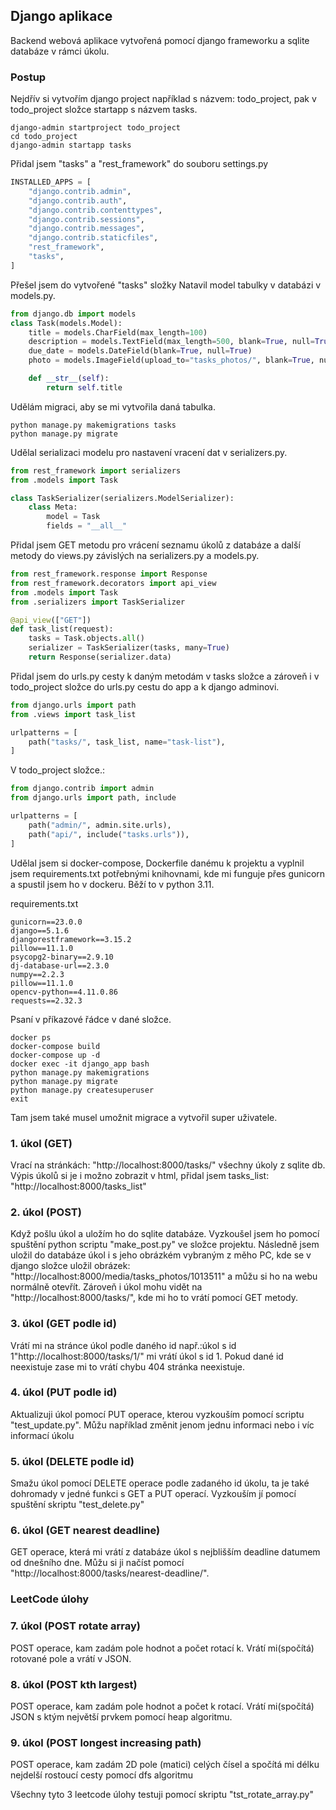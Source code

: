 ## Django aplikace

Backend webová aplikace vytvořená pomocí django frameworku a sqlite databáze v rámci úkolu.

### Postup

Nejdřív si vytvořím django project například s názvem: todo_project, pak v todo_project složce startapp s názvem tasks.
```shell
django-admin startproject todo_project
cd todo_project
django-admin startapp tasks
```
Přidal jsem "tasks" a "rest_framework" do souboru settings.py
```python
INSTALLED_APPS = [
    "django.contrib.admin",
    "django.contrib.auth",
    "django.contrib.contenttypes",
    "django.contrib.sessions",
    "django.contrib.messages",
    "django.contrib.staticfiles",
    "rest_framework",
    "tasks",
]
```
Přešel jsem do vytvořené "tasks" složky Natavil model tabulky v databázi v models.py.
```python
from django.db import models
class Task(models.Model):
    title = models.CharField(max_length=100)
    description = models.TextField(max_length=500, blank=True, null=True)
    due_date = models.DateField(blank=True, null=True)
    photo = models.ImageField(upload_to="tasks_photos/", blank=True, null=True)

    def __str__(self):
        return self.title
```
Udělám migraci, aby se mi vytvořila daná tabulka.
```shell
python manage.py makemigrations tasks
python manage.py migrate
```

Udělal serializaci modelu pro nastavení vracení dat v serializers.py.
```python
from rest_framework import serializers
from .models import Task

class TaskSerializer(serializers.ModelSerializer):
    class Meta:
        model = Task
        fields = "__all__"
```
Přidal jsem GET metodu pro vrácení seznamu úkolů z databáze a další metody do views.py závislých na serializers.py a models.py.
```python
from rest_framework.response import Response
from rest_framework.decorators import api_view
from .models import Task
from .serializers import TaskSerializer

@api_view(["GET"])
def task_list(request):
    tasks = Task.objects.all()
    serializer = TaskSerializer(tasks, many=True)
    return Response(serializer.data)
```
Přidal jsem do urls.py cesty k daným metodám v tasks složce a zároveň i v todo_project složce do urls.py cestu do app a k django adminovi.
```python
from django.urls import path
from .views import task_list

urlpatterns = [
    path("tasks/", task_list, name="task-list"),
]
```
V todo_project složce.:
```python
from django.contrib import admin
from django.urls import path, include

urlpatterns = [
    path("admin/", admin.site.urls),
    path("api/", include("tasks.urls")),
]
```
Udělal jsem si docker-compose, Dockerfile danému k projektu a vyplnil jsem requirements.txt potřebnými knihovnami, kde mi funguje přes gunicorn a spustil jsem ho v dockeru. Běží to v python 3.11.

requirements.txt
```
gunicorn==23.0.0
django==5.1.6
djangorestframework==3.15.2
pillow==11.1.0
psycopg2-binary==2.9.10
dj-database-url==2.3.0
numpy==2.2.3
pillow==11.1.0
opencv-python==4.11.0.86
requests==2.32.3
```
Psaní v příkazové řádce v dané složce.
```shell
docker ps
docker-compose build
docker-compose up -d
docker exec -it django_app bash
python manage.py makemigrations
python manage.py migrate
python manage.py createsuperuser
exit
```

Tam jsem také musel umožnit migrace a vytvořil super uživatele.



### 1. úkol (GET)
Vrací na stránkách: "http://localhost:8000/tasks/" všechny úkoly z sqlite db. Výpis úkolů si je i možno zobrazit v html, přidal jsem tasks_list: "http://localhost:8000/tasks_list"

### 2. úkol (POST)
Když pošlu úkol a uložím ho do sqlite databáze.
Vyzkoušel jsem ho pomocí spuštění python scriptu "make_post.py" ve složce projektu.
Následně jsem uložil do databáze úkol i s jeho obrázkém vybraným z měho PC, kde se v django složce uložil obrázek: "http://localhost:8000/media/tasks_photos/1013511" a můžu si ho na webu normálně otevřít. Zároveň i úkol mohu vidět na "http://localhost:8000/tasks/", kde mi ho to vrátí pomocí GET metody.

### 3. úkol (GET podle id)
Vrátí mi na stránce úkol podle daného id např.:úkol s id 1"http://localhost:8000/tasks/1/" mi vrátí úkol s id 1. Pokud dané id neexistuje zase mi to vrátí chybu 404 stránka neexistuje.

### 4. úkol (PUT podle id)
Aktualizuji úkol pomocí PUT operace, kterou vyzkouším pomocí scriptu "test_update.py". Můžu například změnit jenom jednu informaci nebo i víc informací úkolu

### 5. úkol (DELETE podle id)
Smažu úkol pomocí DELETE operace podle zadaného id úkolu, ta je také dohromady v jedné funkci s GET a PUT operací. Vyzkouším jí pomocí spuštění skriptu "test_delete.py"

### 6. úkol (GET nearest deadline)
GET operace, která mi vrátí z databáze úkol s nejblišším deadline datumem od dnešního dne. Můžu si ji načíst pomocí "http://localhost:8000/tasks/nearest-deadline/".
### LeetCode úlohy

### 7. úkol (POST rotate array)
POST operace, kam zadám pole hodnot a počet rotací k. Vrátí mi(spočítá) rotované pole a vrátí v JSON.

### 8. úkol (POST kth largest)
POST operace, kam zadám pole hodnot a počet k rotací. Vrátí mi(spočítá) JSON s ktým největší prvkem pomocí heap algoritmu.

### 9. úkol (POST longest increasing path)
POST operace, kam zadám 2D pole (matici) celých čísel a spočítá mi délku nejdelší rostoucí cesty pomocí dfs algoritmu

Všechny tyto 3 leetcode úlohy testuji pomocí skriptu "tst_rotate_array.py"
